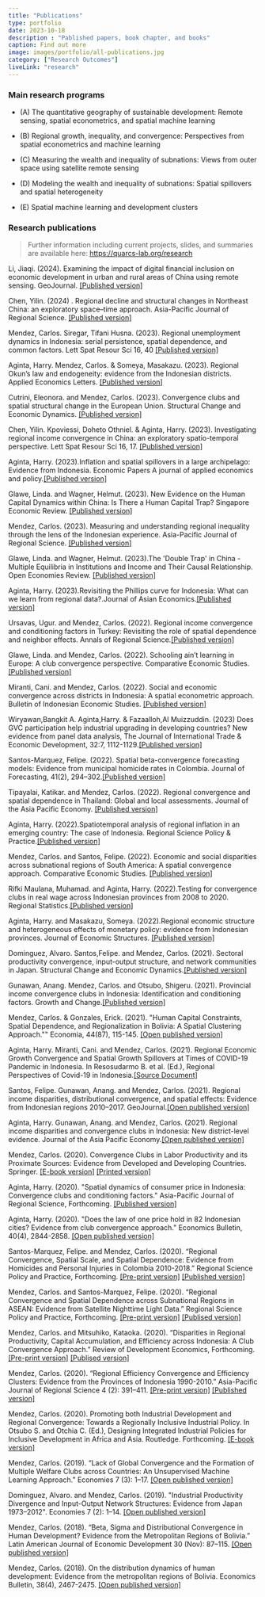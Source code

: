 ```yaml
---
title: "Publications"
type: portfolio
date: 2023-10-18
description : "Pablished papers, book chapter, and books"
caption: Find out more
image: images/portfolio/all-publications.jpg
category: ["Research Outcomes"]
liveLink: "research"
---
```


### Main research programs

- (A) The quantitative geography of sustainable development: Remote sensing, spatial econometrics, and spatial machine learning

- (B) Regional growth, inequality, and convergence: Perspectives from spatial econometrics and machine learning

- (C) Measuring the wealth and inequality of subnations: Views from outer space using satellite remote sensing 

- (D) Modeling the wealth and inequality of subnations: Spatial spillovers and spatial heterogeneity

- (E) Spatial machine learning and development clusters



### Research publications

> Further information including current projects, slides, and summaries are available here: <https://quarcs-lab.org/research>


Li, Jiaqi. (2024). Examining the impact of digital financial inclusion on economic development in urban and rural areas of China using remote sensing. GeoJournal. [[Published version]](https://link.springer.com/article/10.1007/s10708-024-11005-w)


Chen, Yilin. (2024) . Regional decline and structural changes in Northeast China: an exploratory space–time approach. Asia-Pacific Journal of Regional Science. [[Published version]](https://link.springer.com/article/10.1007/s41685-023-00328-0) 


Mendez, Carlos. Siregar, Tifani Husna. (2023). Regional unemployment dynamics in Indonesia: serial persistence, spatial dependence, and common factors. Lett Spat Resour Sci 16, 40  [[Published version]](https://link.springer.com/article/10.1007/s12076-023-00364-6)


Aginta, Harry. Mendez, Carlos. &  Someya, Masakazu. (2023). Regional Okun’s law and endogeneity: evidence from the Indonesian districts. Applied Economics Letters. [[Published version]](https://www.tandfonline.com/eprint/CBRAD7SK4SSQDKF425QT/full?target=10.1080/13504851.2023.2267814)


Cutrini, Eleonora. and  Mendez, Carlos. (2023). Convergence clubs and spatial structural change in the European Union. Structural Change and Economic Dynamics. [[Published version]](https://www.sciencedirect.com/science/article/pii/S0954349X23000991?via%3Dihub)


Chen, Yilin. Kpoviessi, Doheto Othniel. & Aginta, Harry. (2023). Investigating regional income convergence in China: an exploratory spatio-temporal perspective. Lett Spat Resour Sci 16, 17.  [[Published version]](https://link.springer.com/article/10.1007/s12076-023-00343-x)


Aginta, Harry. (2023).Inflation and spatial spillovers in a large archipelago: Evidence from Indonesia. Economic Papers A journal of applied economics and policy.[[Published version]](https://onlinelibrary.wiley.com/doi/10.1111/1759-3441.12381)


Glawe, Linda. and Wagner, Helmut. (2023). New Evidence on the Human Capital Dynamics within China: Is There a Human Capital Trap? Singapore Economic Review. [[Published version]](https://www.worldscientific.com/doi/full/10.1142/S0217590823500145)


Mendez, Carlos. (2023). Measuring and understanding regional inequality through the lens of the Indonesian experience. Asia-Pacific Journal of Regional Science. [[Published version]](https://rdcu.be/diloc)


Glawe, Linda. and Wagner, Helmut. (2023).The 'Double Trap' in China - Multiple Equilibria in Institutions and Income and Their Causal Relationship. Open Economies Review.  [[Published version]](https://link.springer.com/article/10.1007/s11079-022-09693-3)


Aginta, Harry. (2023).Revisiting the Phillips curve for Indonesia: What can we learn from regional data?.Journal of Asian Economics.[[Published version]](https://www.sciencedirect.com/science/article/pii/S104900782300012X?via%3Dihub)


Ursavas, Ugur. and Mendez, Carlos. (2022). Regional income convergence and conditioning factors in Turkey: Revisiting the role of spatial dependence and neighbor effects. Annals of Regional Science.[[Published version]](https://link.springer.com/article/10.1007/s00168-022-01168-0)


Glawe, Linda. and Mendez, Carlos. (2022). Schooling ain’t learning in Europe: A club convergence perspective. Comparative Economic Studies. [[Published version]](https://link.springer.com/content/pdf/10.1057/s41294-022-00194-3.pdf)


Miranti, Cani. and Mendez, Carlos. (2022). Social and economic convergence across districts in Indonesia: A spatial econometric approach. Bulletin of Indonesian Economic Studies. [[Published version]](https://doi.org/10.1080/00074918.2022.2071415)


 Wiryawan,Bangkit A. Aginta,Harry.  & Fazaalloh,Al Muizzuddin. (2023) Does GVC participation help industrial upgrading in developing countries? New evidence from panel data analysis, The Journal of International Trade & Economic Development, 32:7, 1112-1129.[[Published version]](https://www.tandfonline.com/doi/full/10.1080/09638199.2022.2149840?scroll=top&needAccess=true)


Santos-Marquez, Felipe. (2022). Spatial beta-convergence forecasting models: Evidence from municipal homicide rates in Colombia. Journal of Forecasting, 41(2), 294–302.[[Published version]](https://onlinelibrary.wiley.com/doi/epdf/10.1002/for.2816)


Tipayalai, Katikar. and  Mendez, Carlos. (2022). Regional convergence and spatial dependence in Thailand: Global and local assessments. Journal of the Asia Pacific Economy. [[Published version]](https://www.tandfonline.com/doi/full/10.1080/13547860.2022.2041286)


Aginta, Harry. (2022).Spatiotemporal analysis of regional inflation in an emerging country: The case of Indonesia. Regional Science Policy & Practice.[[Published version]](https://rsaiconnect.onlinelibrary.wiley.com/doi/10.1111/rsp3.12539)


Mendez, Carlos. and Santos, Felipe. (2022). Economic and social disparities across subnational regions of South America: A spatial convergence approach. Comparative Economic Studies. [[Published version]](https://rdcu.be/cElhh)


Rifki Maulana, Muhamad. and Aginta, Harry. (2022).Testing for convergence clubs in real wage across Indonesian provinces from 2008 to 2020. Regional Statistics.[[Published version]](https://www.ksh.hu/statszemle_archive/regstat/2022/2022_03/rs120305.pdf)

Aginta, Harry. and Masakazu, Someya. (2022).Regional economic structure and heterogeneous effects of monetary policy: evidence from Indonesian provinces. Journal of Economic Structures. [[Published version]](https://journalofeconomicstructures.springeropen.com/articles/10.1186/s40008-021-00260-6)


Dominguez, Alvaro. Santos,Felipe. and  Mendez, Carlos. (2021). Sectoral productivity convergence, input-output structure, and network communities in Japan. Structural Change and Economic Dynamics.[[Published version]](https://www.sciencedirect.com/science/article/pii/S0954349X21001442)


Gunawan, Anang. Mendez, Carlos. and Otsubo, Shigeru. (2021). Provincial income convergence clubs in Indonesia: Identification and conditioning factors. Growth and Change.[[Published version]](https://onlinelibrary.wiley.com/share/author/8YJQZTJ2RQUTKMRQGAQG?target=10.1111/grow.12553)


Mendez, Carlos. & Gonzales, Erick. (2021). "Human Capital Constraints, Spatial Dependence, and Regionalization in Bolivia: A Spatial Clustering Approach."" Economia, 44(87), 115-145. [[Open published version]](https://revistas.pucp.edu.pe/index.php/economia/article/view/24021/22804) 


Aginta, Harry. Miranti, Cani. and Mendez, Carlos. (2021). Regional Economic Growth Convergence and Spatial Growth Spillovers at Times of COVID-19 Pandemic in Indonesia. In Resosudarmo B. et al. (Ed.), Regional Perspectives of Covid-19 in Indonesia.[[Source Document]](https://books.google.co.id/books?id=D1NKEAAAQBAJ&printsec=frontcover&source=gbs_ge_summary_r&cad=0#v=onepage&q&f=false)


Santos, Felipe. Gunawan, Anang. and Mendez, Carlos. (2021). Regional income disparities, distributional convergence, and spatial effects: Evidence from Indonesian regions 2010–2017. GeoJournal.[[Open published version]](https://link.springer.com/content/pdf/10.1007/s10708-021-10377-7.pdf)


Aginta, Harry. Gunawan, Anang. and Mendez, Carlos. (2021). Regional income disparities and convergence clubs in Indonesia: New district-level evidence. Journal of the Asia Pacific Economy.[[Open published version]](https://www.tandfonline.com/eprint/KXAV4WXQANYIX2EYHFY5/full?target=10.1080/13547860.2020.1868107)


Mendez, Carlos. (2020). Convergence Clubs in Labor Productivity and its Proximate Sources: Evidence from Developed and Developing Countries. Springer. [[E-book version]](https://www.springer.com/gp/book/9789811586286) [[Printed version]](https://www.amazon.co.jp/Convergence-Clubs-Productivity-Proximate-Sources/dp/9811586284/ref=sr_1_1?dchild=1&keywords=%22Convergence+Clubs+in+Labor+Productivity+and+its+Proximate+Sources%22&qid=1599180007&sr=8-1)


Aginta, Harry. (2020). "Spatial dynamics of consumer price in Indonesia: Convergence clubs and conditioning factors." Asia-Pacific Journal of Regional Science, Forthcoming. [[Published version]](https://link.springer.com/article/10.1007/s41685-020-00178-0?fbclid=IwAR13mr__O1GdSing4F1Ta2eAX0q-n-wSBy9YbrPymmFfVbzDNqVtkrHwePg#Abs1) 


Aginta, Harry. (2020). "Does the law of one price hold in 82 Indonesian cities? Evidence from club convergence approach." Economics Bulletin, 40(4), 2844-2858. [[Open published version]](http://www.accessecon.com/Pubs/EB/2020/Volume40/EB-20-V40-I4-P248.pdf)


Santos-Marquez, Felipe. and Mendez, Carlos. (2020). “Regional Convergence, Spatial Scale, and Spatial Dependence: Evidence from Homicides and Personal Injuries in Colombia 2010-2018.” Regional Science Policy and Practice, Forthcoming. [[Pre-print version]](https://mpra.ub.uni-muenchen.de/103082/1/MPRA_paper_103082.pdf) [[Published version]](https://doi.org/10.1111/rsp3.12356)


Mendez, Carlos. and Santos-Marquez, Felipe. (2020). “Regional Convergence and Spatial Dependence across Subnational Regions in ASEAN: Evidence from Satellite Nighttime Light Data.” Regional Science Policy and Practice, Forthcoming. [[Pre-print version]](https://carlos-mendez.rbind.io/publication/20200817-rspp/) [[Publised version]](https://rsaiconnect.onlinelibrary.wiley.com/doi/abs/10.1111/rsp3.12335)


Mendez, Carlos. and Mitsuhiko, Kataoka. (2020). “Disparities in Regional Productivity, Capital Accumulation, and Efficiency across Indonesia: A Club Convergence Approach.” Review of Development Economics, Forthcoming. [[Pre-print version]](https://carlos-mendez.rbind.io/publication/20200816-rde/) [[Publised version]](https://onlinelibrary.wiley.com/toc/14679361/0/0)


Mendez, Carlos. (2020). “Regional Efficiency Convergence and Efficiency Clusters: Evidence from the Provinces of Indonesia 1990-2010.” Asia-Pacific Journal of Regional Science 4 (2): 391–411. [[Pre-print version]](https://carlos-mendez.rbind.io/publication/20200128-apjrs/) [[Published version]](http://em.rdcu.be/wf/click?upn=lMZy1lernSJ7apc5DgYM8YThSI5bKW06znW3BanO-2FRs-3D_u6a2PqF3vslNNtSRbhxJPcJKxO5EKzOsf0-2FWiizN57d4csF7ReMur5e40TbX48DbSe9kEMCwFpvvFpLcuaVB-2BpdC3fLCbsP0iKcsxIs1dv1yrPsGDCNh5bhgvI8-2F-2Bxwz7upjDgycqPbhObNqkT41uqY3dPiXr5vBoY1xwT88MA3-2FbdJgwoBl1Gnzli13mkmlJj0kqTs-2BllVfCTB356mLjjKR2VBZCUgKbyVpYgu1vXjwTwdOyzd5FTbU8eaRsWyORje7WCPpGEKCUAvbeTCSPa2rfdkmnkQIrsmYBSqfSZ8aaWzHwIkMU3hxbIU6nHGQ)


Mendez, Carlos. (2020). Promoting both Industrial Development and Regional Convergence: Towards a Regionally Inclusive Industrial Policy.  In Otsubo S. and Otchia C. (Ed.), Designing Integrated Industrial Policies for Inclusive Development in Africa and Asia. Routledge. Forthcoming. [[E-book version]](https://www.routledge.com/Designing-Integrated-Industrial-Policies-Volume-II-For-Inclusive-Development/Otsubo-Otchia/p/book/9780367896379)


Mendez, Carlos. (2019). “Lack of Global Convergence and the Formation of Multiple Welfare Clubs across Countries: An Unsupervised Machine Learning Approach.” Economies 7 (3): 1–17. [[Open published version]](https://www.mdpi.com/2227-7099/7/3/74)


Dominguez, Alvaro. and Mendez, Carlos. (2019). "Industrial Productivity Divergence and Input-Output Network Structures: Evidence from Japan 1973–2012". Economies 7 (2): 1–14. [[Open published version]](https://www.mdpi.com/2227-7099/7/2/52)


Mendez, Carlos. (2018). “Beta, Sigma and Distributional Convergence in Human Development? Evidence from the Metropolitan Regions of Bolivia.” Latin American Journal of Economic Development 30 (Nov): 87–115. [[Open published version]](https://carlos-mendez.rbind.io/publication/20181106lajed/)


Mendez, Carlos. (2018). On the distribution dynamics of human development: Evidence from the metropolitan regions of Bolivia. Economics Bulletin, 38(4), 2467-2475. [[Open published version]](https://ideas.repec.org/a/ebl/ecbull/eb-18-00452.html)
